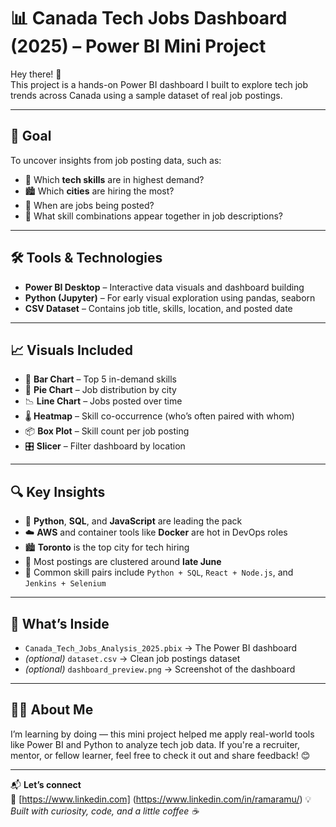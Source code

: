 # 📊 Canada Tech Jobs Dashboard (2025) – Power BI Mini Project

Hey there! 👋  
This project is a hands-on Power BI dashboard I built to explore tech job trends across Canada using a sample dataset of real job postings.

---

## 🎯 Goal

To uncover insights from job posting data, such as:

- 🌟 Which **tech skills** are in highest demand?
- 🏙️ Which **cities** are hiring the most?
- 📅 When are jobs being posted?
- 🔗 What skill combinations appear together in job descriptions?

---

## 🛠️ Tools & Technologies

- **Power BI Desktop** – Interactive data visuals and dashboard building  
- **Python (Jupyter)** – For early visual exploration using pandas, seaborn  
- **CSV Dataset** – Contains job title, skills, location, and posted date

---

## 📈 Visuals Included

- 📌 **Bar Chart** – Top 5 in-demand skills  
- 🥧 **Pie Chart** – Job distribution by city  
- 📉 **Line Chart** – Jobs posted over time  
- 🌡️ **Heatmap** – Skill co-occurrence (who’s often paired with whom)  
- 📦 **Box Plot** – Skill count per job posting  
- 🎛️ **Slicer** – Filter dashboard by location

---

## 🔍 Key Insights

- 🐍 **Python**, **SQL**, and **JavaScript** are leading the pack  
- ☁️ **AWS** and container tools like **Docker** are hot in DevOps roles  
- 🏙️ **Toronto** is the top city for tech hiring  
- 📅 Most postings are clustered around **late June**  
- 🤝 Common skill pairs include `Python + SQL`, `React + Node.js`, and `Jenkins + Selenium`

---

## 📁 What’s Inside

- `Canada_Tech_Jobs_Analysis_2025.pbix` → The Power BI dashboard  
- *(optional)* `dataset.csv` → Clean job postings dataset  
- *(optional)* `dashboard_preview.png` → Screenshot of the dashboard  

---

## 👨‍💻 About Me

I’m learning by doing — this mini project helped me apply real-world tools like Power BI and Python to analyze tech job data. If you're a recruiter, mentor, or fellow learner, feel free to check it out and share feedback! 😊

---

📬 **Let’s connect**  
🔗 [https://www.linkedin.com] (https://www.linkedin.com/in/ramaramu/)
💡 *Built with curiosity, code, and a little coffee ☕️*

